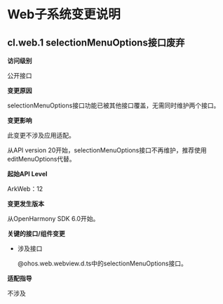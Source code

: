 #  Web子系统变更说明

## cl.web.1 selectionMenuOptions接口废弃

**访问级别**

公开接口

**变更原因**

selectionMenuOptions接口功能已被其他接口覆盖，无需同时维护两个接口。

**变更影响**

此变更不涉及应用适配。

从API version 20开始，selectionMenuOptions接口不再维护，推荐使用editMenuOptions代替。

**起始API Level**

ArkWeb：12

**变更发生版本**

从OpenHarmony SDK 6.0开始。

**关键的接口/组件变更**

- 涉及接口

  @ohos.web.webview.d.ts中的selectionMenuOptions接口。

**适配指导**

不涉及